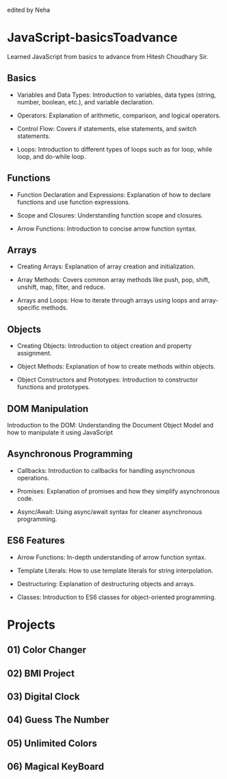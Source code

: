 edited by Neha
# JavaScript-basicsToadvance
Learned JavaScript from basics to advance from Hitesh Choudhary Sir. 

## Basics
* Variables and Data Types: Introduction to variables, data types (string, number, boolean, etc.), and variable declaration.

* Operators: Explanation of arithmetic, comparison, and logical operators.

* Control Flow: Covers if statements, else statements, and switch statements.

* Loops: Introduction to different types of loops such as for loop, while loop, and do-while loop.

## Functions
* Function Declaration and Expressions: Explanation of how to declare functions and use function expressions.

* Scope and Closures: Understanding function scope and closures.

* Arrow Functions: Introduction to concise arrow function syntax.

## Arrays
* Creating Arrays: Explanation of array creation and initialization.

* Array Methods: Covers common array methods like push, pop, shift, unshift, map, filter, and reduce.

* Arrays and Loops: How to iterate through arrays using loops and array-specific methods.

## Objects
* Creating Objects: Introduction to object creation and property assignment.

* Object Methods: Explanation of how to create methods within objects.

* Object Constructors and Prototypes: Introduction to constructor functions and prototypes.

## DOM Manipulation
Introduction to the DOM: Understanding the Document Object Model and how to manipulate it using JavaScript

## Asynchronous Programming
* Callbacks: Introduction to callbacks for handling asynchronous operations.

* Promises: Explanation of promises and how they simplify asynchronous code.

* Async/Await: Using async/await syntax for cleaner asynchronous programming.

## ES6 Features
* Arrow Functions: In-depth understanding of arrow function syntax.

* Template Literals: How to use template literals for string interpolation.

* Destructuring: Explanation of destructuring objects and arrays.

* Classes: Introduction to ES6 classes for object-oriented programming.

# Projects

## 01) Color Changer
## 02) BMI Project
## 03) Digital Clock
## 04) Guess The Number
## 05) Unlimited Colors
## 06) Magical KeyBoard
